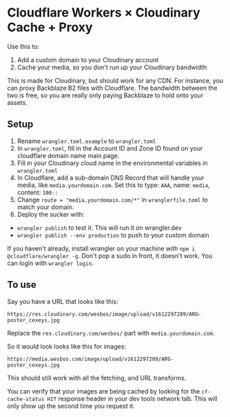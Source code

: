 # Cloudflare Workers × Cloudinary Cache + Proxy

Use this to:

1. Add a custom domain to your Cloudinary account
2. Cache your media, so you don't run up your Cloudinary bandwidth

This is made for Cloudinary, but should work for any CDN. For instance, you can proxy Backblaze B2 files with Cloudflare. The bandwidth between the two is free, so you are really only paying Backblaze to hold onto your assets.


## Setup

1. Rename `wrangler.toml.example` to `wrangler.toml`
2. In `wrangler.toml`, fill in the Account ID and Zone ID found on your cloudflare domain name main page.
3. Fill in your Cloudinary cloud name in the environmental variables in `wrangler.toml`
3. In Cloudflare, add a sub-domain DNS Record that will handle your media, like `media.yourdomain.com`. Set this to type: `AAA`, name: `media`, content: `100::`
4. Change `route = "media.yourdomain.com/*"` in `wranglerfile.toml` to match your domain.
5. Deploy the sucker with:
  * `wrangler publish` to test it. This will run it on wrangler.dev
  * `wrangler publish --env production` to push to your custom domain

If you haven't already, install wrangler on your machine with `npm i @cloudflare/wrangler -g`. Don't pop a sudo in front, it doesn't work. You can login with `wrangler login`.

## To use
Say you have a URL that looks like this:

```
https://res.cloudinary.com/wesbos/image/upload/v1612297289/ARG-poster_cexeys.jpg
```

Replace the `res.cloudinary.com/wesbos/` part with `media.yourdomain.com`.

So it would look looks like this for images:

`https://media.wesbos.com/image/upload/v1612297289/ARG-poster_cexeys.jpg`

This should still work with all the fetching, and URL transforms.

You can verify that your images are being cached by looking for the `cf-cache-status HIT` response header in your dev tools network tab. This will only show up the second time you request it.
